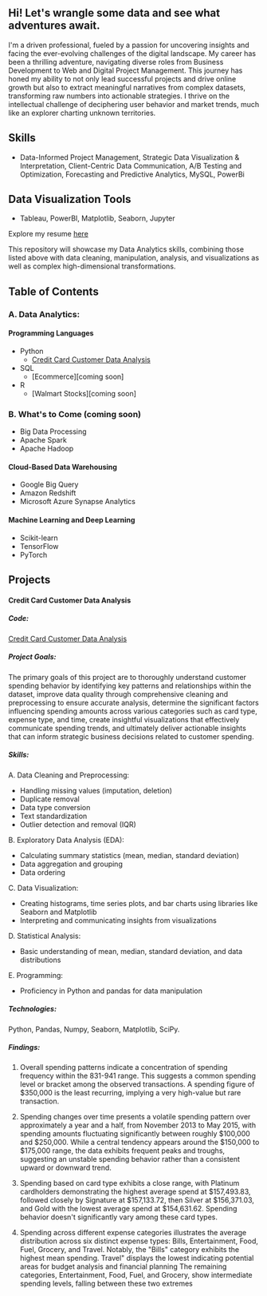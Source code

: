 ## Hi! Let's wrangle some data and see what adventures await.

I'm a driven professional, fueled by a passion for uncovering insights and facing the ever-evolving challenges of the digital landscape. My career has been a thrilling adventure, navigating diverse roles from Business Development to Web and Digital Project Management. This journey has honed my ability to not only lead successful projects and drive online growth but also to extract meaningful narratives from complex datasets, transforming raw numbers into actionable strategies. I thrive on the intellectual challenge of deciphering user behavior and market trends, much like an explorer charting unknown territories.

## Skills
- Data-Informed Project Management, Strategic Data Visualization & Interpretation, Client-Centric Data Communication, A/B Testing and Optimization, Forecasting and Predictive Analytics, MySQL, PowerBi

## Data Visualization Tools
  - Tableau, PowerBI, Matplotlib, Seaborn, Jupyter
    
Explore my resume [here](link.com) 

This repository will showcase my Data Analytics skills, combining those listed above with data cleaning, manipulation, analysis, and visualizations as well as complex high-dimensional transformations.

## Table of Contents

### A. Data Analytics:
#### Programming Languages
  - Python
    - [Credit Card Customer Data Analysis](#credit-card-customer-data-analysis)
  - SQL
    - [Ecommerce][coming soon]
  - R
    - [Walmart Stocks][coming soon]

### B. What's to Come (coming soon)
  - Big Data Processing
  - Apache Spark 
  - Apache Hadoop 

#### Cloud-Based Data Warehousing
  - Google Big Query 
  - Amazon Redshift
  - Microsoft Azure Synapse Analytics

#### Machine Learning and Deep Learning
  - Scikit-learn
  - TensorFlow
  - PyTorch

## Projects
#### Credit Card Customer Data Analysis
##### Code:
[Credit Card Customer Data Analysis](https://github.com/mariemckenziex/Data/blob/main/CreditCardDatAnalysis.ipynb)

##### Project Goals:
The primary goals of this project are to thoroughly understand customer spending behavior by identifying key patterns and relationships within the dataset, improve data quality through comprehensive cleaning and preprocessing to ensure accurate analysis, determine the significant factors influencing spending amounts across various categories such as card type, expense type, and time, create insightful visualizations that effectively communicate spending trends, and ultimately deliver actionable insights that can inform strategic business decisions related to customer spending.

##### Skills:
A. Data Cleaning and Preprocessing:
- Handling missing values (imputation, deletion)
- Duplicate removal
- Data type conversion
- Text standardization
- Outlier detection and removal (IQR)
  
B. Exploratory Data Analysis (EDA):
- Calculating summary statistics (mean, median, standard deviation)
- Data aggregation and grouping
- Data ordering

C. Data Visualization:
- Creating histograms, time series plots, and bar charts using libraries like Seaborn and Matplotlib
- Interpreting and communicating insights from visualizations

D. Statistical Analysis:
- Basic understanding of mean, median, standard deviation, and data distributions

E. Programming:
- Proficiency in Python and pandas for data manipulation

##### Technologies:
Python, Pandas, Numpy, Seaborn, Matplotlib, SciPy.

##### Findings:
1. Overall spending patterns indicate a concentration of spending frequency within the 831-941 range. This suggests a common spending level or bracket among the observed transactions. A spending figure of $350,000 is the least recurring, implying a very high-value but rare transaction.

2. Spending changes over time presents a volatile spending pattern over approximately a year and a half, from November 2013 to May 2015, with spending amounts fluctuating significantly between roughly $100,000 and $250,000. While a central tendency appears around the $150,000 to $175,000 range, the data exhibits frequent peaks and troughs, suggesting an unstable spending behavior rather than a consistent upward or downward trend.

3. Spending based on card type exhibits a close range, with Platinum cardholders demonstrating the highest average spend at $157,493.83, followed closely by Signature at $157,133.72, then Silver at $156,371.03, and Gold with the lowest average spend at $154,631.62. Spending behavior doesn't significantly vary among these card types.

4. Spending across different expense categories illustrates the average distribution across six distinct expense types: Bills, Entertainment, Food, Fuel, Grocery, and Travel. Notably, the "Bills" category exhibits the highest mean spending. Travel" displays the lowest indicating potential areas for budget analysis and financial planning
The remaining categories, Entertainment, Food, Fuel, and Grocery, show intermediate spending levels, falling between these two extremes

